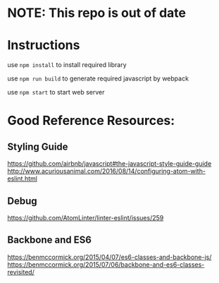 # NOTE: This repo is out of date

# Instructions
use `npm install` to install required library

use `npm run build` to generate required javascript by webpack

use `npm start` to start web server

# Good Reference Resources:

## Styling Guide
https://github.com/airbnb/javascript#the-javascript-style-guide-guide
http://www.acuriousanimal.com/2016/08/14/configuring-atom-with-eslint.html

## Debug
https://github.com/AtomLinter/linter-eslint/issues/259

## Backbone and ES6
https://benmccormick.org/2015/04/07/es6-classes-and-backbone-js/
https://benmccormick.org/2015/07/06/backbone-and-es6-classes-revisited/
